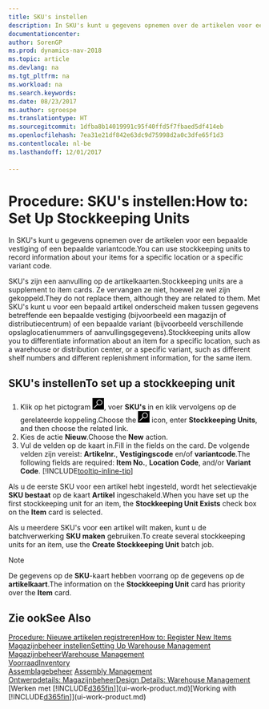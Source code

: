 ```yaml
---
title: SKU's instellen
description: In SKU's kunt u gegevens opnemen over de artikelen voor een bepaalde vestiging of een bepaalde variantcode.
documentationcenter: 
author: SorenGP
ms.prod: dynamics-nav-2018
ms.topic: article
ms.devlang: na
ms.tgt_pltfrm: na
ms.workload: na
ms.search.keywords: 
ms.date: 08/23/2017
ms.author: sgroespe
ms.translationtype: HT
ms.sourcegitcommit: 1dfba8b14019991c95f40ffd5f7fbaed5df414eb
ms.openlocfilehash: 7ea31e21df842e63dc9d75998d2a0c3dfe65f1d3
ms.contentlocale: nl-be
ms.lasthandoff: 12/01/2017

---
```

# <a name="how-to-set-up-stockkeeping-units"></a><span data-ttu-id="e3526-103">Procedure: SKU's instellen:</span><span class="sxs-lookup"><span data-stu-id="e3526-103">How to: Set Up Stockkeeping Units</span></span>
<span data-ttu-id="e3526-104">In SKU's kunt u gegevens opnemen over de artikelen voor een bepaalde vestiging of een bepaalde variantcode.</span><span class="sxs-lookup"><span data-stu-id="e3526-104">You can use stockkeeping units to record information about your items for a specific location or a specific variant code.</span></span>  

 <span data-ttu-id="e3526-105">SKU's zijn een aanvulling op de artikelkaarten.</span><span class="sxs-lookup"><span data-stu-id="e3526-105">Stockkeeping units are a supplement to item cards.</span></span> <span data-ttu-id="e3526-106">Ze vervangen ze niet, hoewel ze wel zijn gekoppeld.</span><span class="sxs-lookup"><span data-stu-id="e3526-106">They do not replace them, although they are related to them.</span></span> <span data-ttu-id="e3526-107">Met SKU's kunt u voor een bepaald artikel onderscheid maken tussen gegevens betreffende een bepaalde vestiging (bijvoorbeeld een magazijn of distributiecentrum) of een bepaalde variant (bijvoorbeeld verschillende opslaglocatienummers of aanvullingsgegevens).</span><span class="sxs-lookup"><span data-stu-id="e3526-107">Stockkeeping units allow you to differentiate information about an item for a specific location, such as a warehouse or distribution center, or a specific variant, such as different shelf numbers and different replenishment information, for the same item.</span></span>  

## <a name="to-set-up-a-stockkeeping-unit"></a><span data-ttu-id="e3526-108">SKU's instellen</span><span class="sxs-lookup"><span data-stu-id="e3526-108">To set up a stockkeeping unit</span></span>  

1.  <span data-ttu-id="e3526-109">Klik op het pictogram ![Zoeken naar pagina of rapport](media/ui-search/search_small.png "Zoeken naar pagina of rapport"), voer **SKU's** in en klik vervolgens op de gerelateerde koppeling.</span><span class="sxs-lookup"><span data-stu-id="e3526-109">Choose the ![Search for Page or Report](media/ui-search/search_small.png "Search for Page or Report icon") icon, enter **Stockkeeping Units**, and then choose the related link.</span></span>  
2.  <span data-ttu-id="e3526-110">Kies de actie **Nieuw**.</span><span class="sxs-lookup"><span data-stu-id="e3526-110">Choose the **New** action.</span></span>  
3.  <span data-ttu-id="e3526-111">Vul de velden op de kaart in.</span><span class="sxs-lookup"><span data-stu-id="e3526-111">Fill in the fields on the card.</span></span> <span data-ttu-id="e3526-112">De volgende velden zijn vereist: **Artikelnr.**, **Vestigingscode** en/of **variantcode**.</span><span class="sxs-lookup"><span data-stu-id="e3526-112">The following fields are required: **Item No.**, **Location Code**, and/or **Variant Code**.</span></span> [!INCLUDE[tooltip-inline-tip](includes/tooltip-inline-tip_md.md)]  

<span data-ttu-id="e3526-113">Als u de eerste SKU voor een artikel hebt ingesteld, wordt het selectievakje **SKU bestaat** op de kaart **Artikel** ingeschakeld.</span><span class="sxs-lookup"><span data-stu-id="e3526-113">When you have set up the first stockkeeping unit for an item, the **Stockkeeping Unit Exists** check box on the **Item** card is selected.</span></span>  

<span data-ttu-id="e3526-114">Als u meerdere SKU's voor een artikel wilt maken, kunt u de batchverwerking **SKU maken** gebruiken.</span><span class="sxs-lookup"><span data-stu-id="e3526-114">To create several stockkeeping units for an item, use the **Create Stockkeeping Unit** batch job.</span></span>  

> [!NOTE]  
>  <span data-ttu-id="e3526-115">De gegevens op de **SKU**-kaart hebben voorrang op de gegevens op de **artikelkaart**.</span><span class="sxs-lookup"><span data-stu-id="e3526-115">The information on the **Stockkeeping Unit** card has priority over the **Item** card.</span></span>  

## <a name="see-also"></a><span data-ttu-id="e3526-116">Zie ook</span><span class="sxs-lookup"><span data-stu-id="e3526-116">See Also</span></span>  
[<span data-ttu-id="e3526-117">Procedure: Nieuwe artikelen registreren</span><span class="sxs-lookup"><span data-stu-id="e3526-117">How to: Register New Items</span></span>](inventory-how-register-new-items.md)  
[<span data-ttu-id="e3526-118">Magazijnbeheer instellen</span><span class="sxs-lookup"><span data-stu-id="e3526-118">Setting Up Warehouse Management</span></span>](warehouse-setup-warehouse.md)  
[<span data-ttu-id="e3526-119">Magazijnbeheer</span><span class="sxs-lookup"><span data-stu-id="e3526-119">Warehouse Management</span></span>](warehouse-manage-warehouse.md)  
[<span data-ttu-id="e3526-120">Voorraad</span><span class="sxs-lookup"><span data-stu-id="e3526-120">Inventory</span></span>](inventory-manage-inventory.md)  
<span data-ttu-id="e3526-121">[Assemblagebeheer](assembly-assemble-items.md)  </span><span class="sxs-lookup"><span data-stu-id="e3526-121">[Assembly Management](assembly-assemble-items.md)  </span></span>  
[<span data-ttu-id="e3526-122">Ontwerpdetails: Magazijnbeheer</span><span class="sxs-lookup"><span data-stu-id="e3526-122">Design Details: Warehouse Management</span></span>](design-details-warehouse-management.md)  
<span data-ttu-id="e3526-123">[Werken met [!INCLUDE[d365fin](includes/d365fin_md.md)]](ui-work-product.md)</span><span class="sxs-lookup"><span data-stu-id="e3526-123">[Working with [!INCLUDE[d365fin](includes/d365fin_md.md)]](ui-work-product.md)</span></span>  

